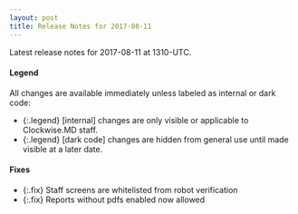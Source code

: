 ```yaml
---
layout: post
title: Release Notes for 2017-08-11
---
```


Latest release notes for 2017-08-11 at 1310-UTC.

<div class='legend' markdown='1'>

#### Legend

All changes are available immediately unless labeled as internal or dark code:

- {:.legend} [internal] changes are only visible or applicable to Clockwise.MD staff.
- {:.legend} [dark code] changes are hidden from general use until made visible at a later date.

</div>


<div class='fixes' markdown='1'>

#### Fixes

- {:.fix} Staff screens are whitelisted from robot verification
- {:.fix} Reports without pdfs enabled now allowed

</div>
